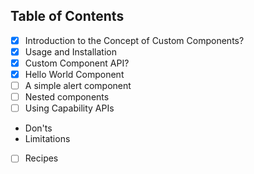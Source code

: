

## Table of Contents

- [x] Introduction to the Concept of Custom Components?
- [x] Usage and Installation
- [x] Custom Component API?
- [x] Hello World Component
- [ ] A simple alert component
- [ ] Nested components
- [ ] Using Capability APIs
- Don'ts
- Limitations
- [ ] Recipes